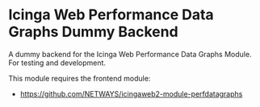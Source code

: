 # Icinga Web Performance Data Graphs Dummy Backend

A dummy backend for the Icinga Web Performance Data Graphs Module.
For testing and development.

This module requires the frontend module:

- https://github.com/NETWAYS/icingaweb2-module-perfdatagraphs
